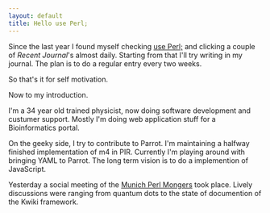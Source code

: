 ```yaml
---
layout: default
title: Hello use Perl;
---
```


Since the last year I found myself checking [use Perl;](http://use.perl.org/)
and clicking a couple of _Recent Journal_'s almost daily.
Starting from that I'll try writing in my journal.
The plan is to do a regular entry every two weeks.

So that's it for self motivation.

Now to my introduction.

I'm a 34 year old trained physicist, now doing software development and custumer support.
Mostly I'm doing web application stuff for a Bioinformatics portal.

On the geeky side, I try to contribute to Parrot. I'm maintaining a halfway finished implementation
of m4 in PIR. Currently I'm playing around with bringing YAML to Parrot.
The long term vision is to do a implemention of JavaScript.

Yesterday a social meeting of the [Munich Perl Mongers](http://munich.pm.org/) took place.
Lively discussions were ranging from quantum dots to the state of documention of the Kwiki framework.
